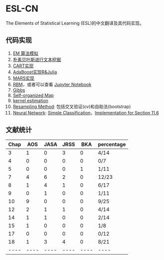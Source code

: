 # ESL-CN
The Elements of Statistical Learning (ESL)的中文翻译及其代码实现。

## 代码实现

1. [EM 算法模拟](code/EM/em.R)
2. [朴素贝叶斯进行文本挖掘](code/NaiveBayes)
3. [CART实现](code/CART)
4. [AdaBoost实现R&Julia](code/boosting)
5. [MARS实现](code/MARS)
6. [RBM](code/rbm)，或者可以查看 [Jupyter Notebook](http://nbviewer.jupyter.org/github/szcf-weiya/ESL-CN/blob/master/code/rbm/RBM.ipynb)
7. [Gibbs](code/Gibbs)
8. [Self-organized Map](code/SOM)
9. [kernel estimation](code/nonParametrics)
10. [Resampling Method](code/Resampling): 包括交叉验证(cv)和自助法(bootstrap)
11. [Neural Network](code/nn): [Simple Classification](http://nbviewer.jupyter.org/github/szcf-weiya/TFnotes/blob/master/nn/nn.ipynb)，[Implementation for Section 11.6](http://nbviewer.jupyter.org/github/szcf-weiya/ESL-CN/blob/master/code/nn/Implementation-for-Section-6.ipynb)

## 文献统计
| Chap | AOS  | JASA | JRSS | BKA  | percentage |
| ---- | ---- | ---- | ---- | ---- | ---------- |
| 3| 1|0|3|0|4/14|
| 4| 0|0|0|0|0/7|
|5| 0|0|0|1|1/11|
| 7|    4|  6| 2  |0| 12/23|
|8|1|4|1|0|6/17|
|9|0|1|0|0|1/11|
|10|9|0|0|0|9/25|
|12|2|1|1|0|4/14|
|14|1|1|0|0|2/14|
|15|1|0|0|0|1/8|
| 17   | 0    | 0    | 0    | 0    | 0/12       |
| 18   | 1    | 3    | 4    | 0    | 8/21       |
| ---- | ---- | ---- | ---- | ---- | ----       |

<!--
## 进度
更新于2017.03.13

### 未完成章节
- chap03: 3.7-3.9;
- chap05: 5.6-5.9;
- chap06: 6.7-6.9;
- chap08: 8.8-8.9;
- chap10: 10.7-10.14;
- chap11: 11.7-11.10;
- chap12: 12.3-12.7;
- chap13: 13.2-13.5;
- chap14: 14.4-14.10;
- chap15: 15.2-15.4;
- chap16: 16.1-16.3;
- chap18: 18.1-18.8;


### 详细情况
- [x] 1    2016.07.26
- [x] 2.1  2016.08.01
- [x] 2.2  2016.08.01
- [x] 2.3  2016.08.01
- [x] 2.4  2016.08.01
- [x] 2.5  2016.08.01
- [x] 2.6  2016.08.01
- [x] 2.7  2016.08.01
- [x] 2.8  2016.08.01
- [x] 2.9  2016.08.01
- [x] 3.1  2016.08.02
- [x] 3.2  2016.08.03
- [x] 3.3  2016.08.05
- [x] 3.4  2016.09.30:2016.10.14
- [x] 3.5  2016.10.14:2016.10.21
- [x] 3.6  2016.10.21
- [ ] 3.7
- [ ] 3.8
- [ ] 3.9
- [x] 4.1  2016.12.06
- [x] 4.2  2016.12.06
- [x] 4.3  2016.12.09:2016.12.10
- [x] 4.4  2016.12.09:2016.12.15
- [x] 4.5  2016.12.15
- [x] 5.1  2017.01.28
- [x] 5.2  2017.02.08:2017:02:16
- [x] 5.3  2017.02.16
- [x] 5.4  2017.02.16
- [ ] 5.5
- [ ] 5.6
- [ ] 5.7
- [ ] 5.8
- [ ] 5.9
- [x] 6.1  2017.02.27:2017.02.28
- [x] 6.2  2017.03.01
- [x] 6.3  2017.03.01:2017.03.02
- [x] 6.4  2017.03.03
- [x] 6.5  2017.03.04
- [x] 6.6  2017.03.04
- [ ] 6.7
- [ ] 6.8
- [ ] 6.9
- [x] 7.1  2017.01.28
- [x] 7.2  2017.02.18
- [x] 7.3  2017.02.18
- [x] 7.4  2017.02.18
- [x] 7.5  2017.02.18
- [x] 7.6  2017.02.18
- [x] 7.7  2017.02.18:2017.02.19
- [x] 7.8  2017.02.19
- [x] 7.9  2017.02.19
- [x] 7.10 2017.02.17:2017.02.18
- [x] 7.11 2017.02.19
- [x] 7.12 2017.02.20
- [x] 8.1  2017.01.28
- [x] 8.2  2017.01.31
- [x] 8.3  2017.02.01
- [x] 8.4  2017.02.01
- [x] 8.5  2016.12.20 & 2017.02.01:2017.02.03
- [x] 8.6  2016.02.03
- [x] 8.7  2016.02.03
- [ ] 8.8
- [ ] 8.9
- [x] 9.1  2017.02.04
- [x] 9.2  2017.02.05
- [x] 9.3  2017.03.12
- [x] 9.4  2017.03.13
- [x] 9.5  2017.03.13
- [x] 9.6  2017.03.13
- [x] 9.7  2017.03.13
- [x] 10.1 2017.02.06
- [x] 10.2 2017.02.06
- [x] 10.3 2017.02.06
- [x] 10.4 2017.02.06
- [x] 10.5 2017.02.06
- [x] 10.6 2017.02.06
- [ ] 10.7
- [ ] 10.8
- [ ] 10.9
- [ ] 10.10
- [ ] 10.11
- [ ] 10.12
- [ ] 10.13
- [ ] 10.14
- [x] 11.1 2017.01.28
- [x] 11.2 2017.02.07
- [x] 11.3 2017.02.07
- [x] 11.4 2017.02.07
- [x] 11.5 2017.02.07
- [x] 11.6 2017.02.07
- [ ] 11.7
- [ ] 11.8
- [ ] 11.9
- [ ] 11.10
- [x] 12.1 2016.12.09
- [x] 12.2 2016.12.19:2016.12.20
- [ ] 12.3
- [ ] 12.4
- [ ] 12.5
- [ ] 12.6
- [ ] 12.7
- [x] 13.1 2017.01.28
- [ ] 13.2
- [ ] 13.3
- [ ] 13.4
- [ ] 13.5
- [x] 14.1 2017.02.20
- [x] 14.2 2017.02.20:2017.02.22
- [x] 14.3 2017.02.22:2017.02.23 &
- [ ] 14.4
- [ ] 14.5
- [ ] 14.6
- [ ] 14.7
- [ ] 14.8
- [ ] 14.9
- [ ] 14.10
- [x] 15.1 2017.01.28
- [ ] 15.2
- [ ] 15.3
- [ ] 15.4
- [ ] 16.1
- [ ] 16.2
- [ ] 16.3
- [x] 17.1 2017.02.24
- [x] 17.2 2017.02.24
- [x] 17.3 2017.02.24:2017.02.25
- [x] 17.4 2017.02.25:2017.02.26
- [ ] 18.1
- [ ] 18.2
- [ ] 18.3
- [ ] 18.4
- [ ] 18.5
- [ ] 18.6
- [ ] 18.7
- [ ] 18.8
-->
